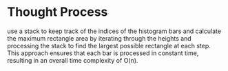 # Thought Process

use a stack to keep track of the indices of the histogram bars and calculate the maximum rectangle area by iterating through the heights and processing the stack to find the largest possible rectangle at each step. This approach ensures that each bar is processed in constant time, resulting in an overall time complexity of O(n).
